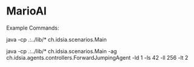 # MarioAI

Example Commands:

java -cp .:../lib/* ch.idsia.scenarios.Main

java -cp .:../lib/* ch.idsia.scenarios.Main -ag ch.idsia.agents.controllers.ForwardJumpingAgent -ld 1 -ls 42 -ll 256 -lt 2
